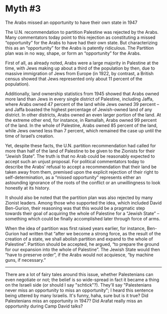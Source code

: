 # Myth #3

The Arabs missed an opportunity to have their own state in 1947

The U.N. recommendation to partition Palestine was rejected by the
Arabs. Many commentators today point to this rejection as constituting
a missed “opportunity” for the Arabs to have had their own state. But
characterizing this as an “opportunity” for the Arabs is patently
ridiculous. The Partition plan was in no way, shape, or form an
“opportunity” for the Arabs.

First of all, as already noted, Arabs were a large majority in
Palestine at the time, with Jews making up about a third of the
population by then, due to massive immigration of Jews from Europe (in
1922, by contrast, a British census showed that Jews represented only
about 11 percent of the population).

Additionally, land ownership statistics from 1945 showed that Arabs
owned more land than Jews in every single district of Palestine,
including Jaffa, where Arabs owned 47 percent of the land while Jews
owned 39 percent – and Jaffa boasted the highest percentage of
Jewish-owned land of any district. In other districts, Arabs owned an
even larger portion of the land. At the extreme other end, for
instance, in Ramallah, Arabs owned 99 percent of the land. In the
whole of Palestine, Arabs owned 85 percent of the land, while Jews
owned less than 7 percent, which remained the case up until the time
of Israel’s creation.

Yet, despite these facts, the U.N. partition recommendation had called
for more than half of the land of Palestine to be given to the
Zionists for their “Jewish State”. The truth is that no Arab could be
reasonably expected to accept such an unjust proposal. For political
commentators today to describe the Arabs’ refusal to accept a
recommendation that their land be taken away from them, premised upon
the explicit rejection of their right to self-determination, as a
“missed opportunity” represents either an astounding ignorance of the
roots of the conflict or an unwillingness to look honestly at its
history.

It should also be noted that the partition plan was also rejected by
many Zionist leaders. Among those who supported the idea, which
included David Ben-Gurion, their reasoning was that this would be a
pragmatic step towards their goal of acquiring the whole of Palestine
for a “Jewish State” – something which could be finally accomplished
later through force of arms.

When the idea of partition was first raised years earlier, for
instance, Ben-Gurion had written that “after we become a strong force,
as the result of the creation of a state, we shall abolish partition
and expand to the whole of Palestine”. Partition should be accepted,
he argued, “to prepare the ground for our expansion into the whole of
Palestine”. The Jewish State would then “have to preserve order”, if
the Arabs would not acquiesce, “by machine guns, if necessary.”

---

There are a lot of fairy tales around this issue, whether Palestenians
can even negotiate or not; the belief is so wide-spread in fact it
became a thing on the Israeli side (or should I say
"schtick"?). They'll say "Palestenians never miss an opportunity to
miss an opportunity"; I heard this sentence being uttered by many
Israelis. It's funny, haha, sure but is it true? Did Palestenians miss
an opportunity in 1947? Did Arafat really miss an opportunity during
Camp David talks? 














